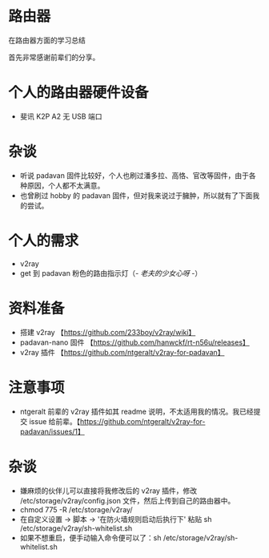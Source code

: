 # 路由器
在路由器方面的学习总结


首先非常感谢前辈们的分享。

# 个人的路由器硬件设备
- 斐讯 K2P A2 无 USB 端口

# 杂谈
- 听说 padavan 固件比较好，个人也刷过潘多拉、高恪、官改等固件，由于各种原因，个人都不太满意。
- 也曾刷过 hobby 的 padavan 固件，但对我来说过于臃肿，所以就有了下面我的尝试。

# 个人的需求
- v2ray
- get 到 padavan 粉色的路由指示灯（*- 老夫的少女心呀 -*）

# 资料准备
- 搭建 v2ray 【https://github.com/233boy/v2ray/wiki】
- padavan-nano 固件 【https://github.com/hanwckf/rt-n56u/releases】
- v2ray 插件 【https://github.com/ntgeralt/v2ray-for-padavan】

# 注意事项
- ntgeralt 前辈的 v2ray 插件如其 readme 说明，不太适用我的情况。我已经提交 issue 给前辈。【https://github.com/ntgeralt/v2ray-for-padavan/issues/1】

# 杂谈
- 嫌麻烦的伙伴儿可以直接将我修改后的 v2ray 插件，修改 /etc/storage/v2ray/config.json 文件，然后上传到自己的路由器中。
- chmod 775 -R /etc/storage/v2ray/
- 在自定义设置 -> 脚本 -> '在防火墙规则启动后执行下' 粘贴 sh /etc/storage/v2ray/sh-whitelist.sh
- 如果不想重启，便手动输入命令便可以了：sh /etc/storage/v2ray/sh-whitelist.sh
